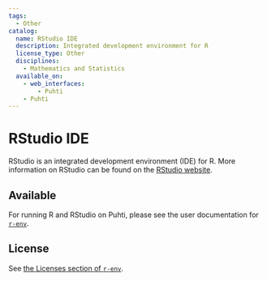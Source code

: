 ```yaml
---
tags:
  - Other
catalog:
  name: RStudio IDE
  description: Integrated development environment for R
  license_type: Other
  disciplines:
    - Mathematics and Statistics
  available_on:
    - web_interfaces:
        - Puhti
    - Puhti
---
```


# RStudio IDE

RStudio is an integrated development environment (IDE) for R. More information on RStudio can be found on the [RStudio website](https://rstudio.com/). 

## Available

For running R and RStudio on Puhti, please see the user documentation for [`r-env`](r-env.md).

## License

See [the Licenses section of `r-env`](r-env.md#licenses).
